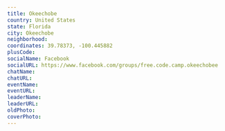 ```yaml
---
title: Okeechobe
country: United States
state: Florida
city: Okeechobe
neighborhood: 
coordinates: 39.78373, -100.445882
plusCode:
socialName: Facebook
socialURL: https://www.facebook.com/groups/free.code.camp.okeechobee
chatName:
chatURL:
eventName:
eventURL:
leaderName:
leaderURL:
oldPhoto: 
coverPhoto:
---
```

